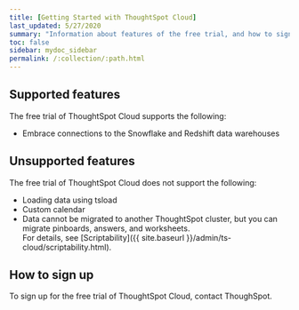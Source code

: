 ```yaml
---
title: [Getting Started with ThoughtSpot Cloud]
last_updated: 5/27/2020
summary: "Information about features of the free trial, and how to sign up."
toc: false
sidebar: mydoc_sidebar
permalink: /:collection/:path.html
---
```

## Supported features

The free trial of ThoughtSpot Cloud supports the following:
- Embrace connections to the Snowflake and Redshift data warehouses

## Unsupported features

The free trial of ThoughtSpot Cloud does not support the following:
- Loading data using tsload
- Custom calendar
- Data cannot be migrated to another ThoughtSpot cluster, but you can migrate pinboards, answers, and worksheets.  
For details, see [Scriptability]({{ site.baseurl }}/admin/ts-cloud/scriptability.html).

## How to sign up

To sign up for the free trial of ThoughtSpot Cloud, contact ThoughSpot.
